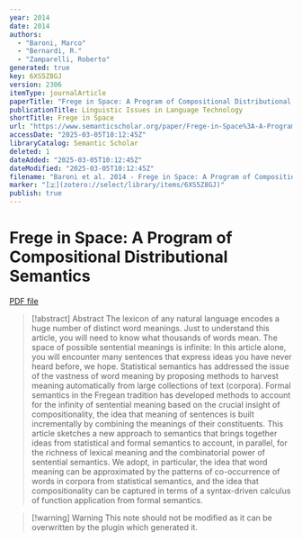 ```yaml
---
year: 2014
date: 2014
authors:
  - "Baroni, Marco"
  - "Bernardi, R."
  - "Zamparelli, Roberto"
generated: true
key: 6XS5Z8GJ
version: 2306
itemType: journalArticle
paperTitle: "Frege in Space: A Program of Compositional Distributional Semantics"
publicationTitle: Linguistic Issues in Language Technology
shortTitle: Frege in Space
url: "https://www.semanticscholar.org/paper/Frege-in-Space%3A-A-Program-of-Compositional-Baroni-Bernardi/c7e9224d7d9ee2e9673a4bc1c3c92e0b25ad8c3b"
accessDate: "2025-03-05T10:12:45Z"
libraryCatalog: Semantic Scholar
deleted: 1
dateAdded: "2025-03-05T10:12:45Z"
dateModified: "2025-03-05T10:12:45Z"
filename: "Baroni et al. 2014 - Frege in Space: A Program of Compositional Distributional Semantics.pdf"
marker: "[🇿](zotero://select/library/items/6XS5Z8GJ)"
publish: true
---
```

# Frege in Space: A Program of Compositional Distributional Semantics

[PDF file](/Papers/PDFs/Baroni%20et%20al.%202014%20-%20Frege%20in%20Space:%20A%20Program%20of%20Compositional%20Distributional%20Semantics.pdf)

> [!abstract] Abstract
> The lexicon of any natural language encodes a huge number of distinct word meanings. Just to understand this article, you will need to know what thousands of words mean. The space of possible sentential meanings is infinite: In this article alone, you will encounter many sentences that express ideas you have never heard before, we hope. Statistical semantics has addressed the issue of the vastness of word meaning by proposing methods to harvest meaning automatically from large collections of text (corpora). Formal semantics in the Fregean tradition has developed methods to account for the infinity of sentential meaning based on the crucial insight of compositionality, the idea that meaning of sentences is built incrementally by combining the meanings of their constituents. This article sketches a new approach to semantics that brings together ideas from statistical and formal semantics to account, in parallel, for the richness of lexical meaning and the combinatorial power of sentential semantics. We adopt, in particular, the idea that word meaning can be approximated by the patterns of co-occurrence of words in corpora from statistical semantics, and the idea that compositionality can be captured in terms of a syntax-driven calculus of function application from formal semantics.

>[!warning] Warning
> This note should not be modified as it can be overwritten by the plugin which generated it.

